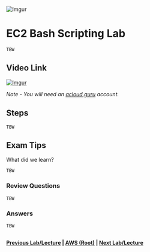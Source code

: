 ![Imgur](https://i.imgur.com/9awJmtb.png)


EC2 Bash Scripting Lab
======

    TBW


## Video Link

[![Imgur](https://i.imgur.com/Ih2VVFd.png)](https://acloud.guru/course/aws-certified-solutions-architect-associate/learn/ec2/bootstrap-scripts/watch)

*Note - You will need an [acloud.guru](acloud.guru) account.*


## Steps

    TBW


## Exam Tips

What did we learn?

    TBW


### Review Questions

    TBW


### Answers

    TBW

##

**[Previous Lab/Lecture](ec2-s3-regions-lab.md) | [AWS (Root)](../readme.adoc) | [Next Lab/Lecture](ec2-bash-scripting-lab.md)** 
